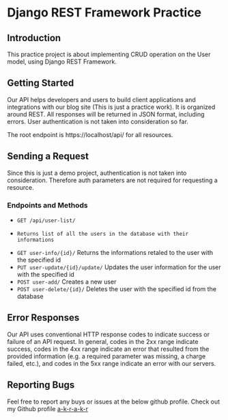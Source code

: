 # Django REST Framework Practice


## Introduction
This practice project is about implementing CRUD operation on the User model, using Django REST Framework.


## Getting Started
Our API helps developers and users to build client applications and integrations with our blog site (This is just a practice work).
It is organized around REST. All responses will be returned in JSON format, including errors. User authentication is not taken into consideration so far.

The root endpoint is https://localhost/api/ for all resources.


## Sending a Request
Since this is just a demo project, authentication is not taken into consideration. Therefore auth parameters are not required for requesting a resource.

### Endpoints and Methods

- ``` GET /api/user-list/ ``` 
-     Returns list of all the users in the database with their informations
- ``` GET user-info/{id}/ ``` Returns the informations retaled to the user with the specified id
- ``` PUT user-update/{id}/update/ ``` Updates the user information for the user with the specified id
- ``` POST user-add/ ``` Creates a new user
- ``` POST user-delete/{id}/ ``` Deletes the user with the specified id from the database

## Error Responses
Our API uses conventional HTTP response codes to indicate success or failure of an API request. In general, codes in the 2xx range indicate success, codes in the 4xx range indicate an error that resulted from the provided information (e.g. a required parameter was missing, a charge failed, etc.), and codes in the 5xx range indicate an error with our servers.


## Reporting Bugs
Feel free to report any buys or issues at the below github profile.
Check out my Github profile [a-k-r-a-k-r](https://github.com/a-k-r-a-k-r)
